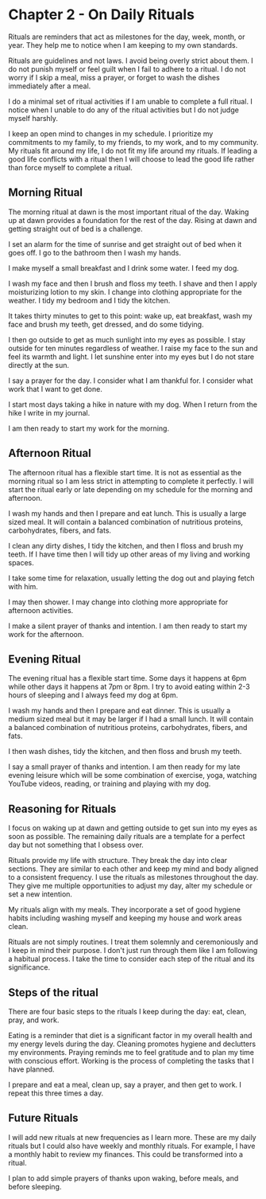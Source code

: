 # Chapter 2 - On Daily Rituals

Rituals are reminders that act as milestones for the day, week, month, or year. They help me to notice when I am keeping to my own standards. 

Rituals are guidelines and not laws. I avoid being overly strict about them. I do not punish myself or feel guilt when I fail to adhere to a ritual. I do not worry if I skip a meal, miss a prayer, or forget to wash the dishes immediately after a meal.

I do a minimal set of ritual activities if I am unable to complete a full ritual. I notice when I unable to do any of the ritual activities but I do not judge myself harshly.

I keep an open mind to changes in my schedule. I prioritize my commitments to my family, to my friends, to my work, and to my community. My rituals fit around my life, I do not fit my life around my rituals. If leading a good life conflicts with a ritual then I will choose to lead the good life rather than force myself to complete a ritual.

## Morning Ritual

The morning ritual at dawn is the most important ritual of the day. Waking up at dawn provides a foundation for the rest of the day. Rising at dawn and getting straight out of bed is a challenge.

I set an alarm for the time of sunrise and get straight out of bed when it goes off. I go to the bathroom then I wash my hands.

I make myself a small breakfast and I drink some water. I feed my dog.

I wash my face and then I brush and floss my teeth. I shave and then I apply moisturizing lotion to my skin. I change into clothing appropriate for the weather. I tidy my bedroom and I tidy the kitchen.

It takes thirty minutes to get to this point: wake up, eat breakfast, wash my face and brush my teeth, get dressed, and do some tidying.

I then go outside to get as much sunlight into my eyes as possible. I stay outside for ten minutes regardless of weather. I raise my face to the sun and feel its warmth and light. I let sunshine enter into my eyes but I do not stare directly at the sun.

I say a prayer for the day. I consider what I am thankful for. I consider what work that I want to get done.

I start most days taking a hike in nature with my dog. When I return from the hike I write in my journal.

I am then ready to start my work for the morning.

## Afternoon Ritual

The afternoon ritual has a flexible start time. It is not as essential as the morning ritual so I am less strict in attempting to complete it perfectly. I will start the ritual early or late depending on my schedule for the morning and afternoon.

I wash my hands and then I prepare and eat lunch. This is usually a large sized meal. It will contain a balanced combination of nutritious proteins, carbohydrates, fibers, and fats.

I clean any dirty dishes, I tidy the kitchen, and then I floss and brush my teeth. If I have time then I will tidy up other areas of my living and working spaces.

I take some time for relaxation, usually letting the dog out and playing fetch with him.

I may then shower. I may change into clothing more appropriate for afternoon activities.

I make a silent prayer of thanks and intention. I am then ready to start my work for the afternoon.

## Evening Ritual

The evening ritual has a flexible start time. Some days it happens at 6pm while other days it happens at 7pm or 8pm. I try to avoid eating within 2-3 hours of sleeping and I always feed my dog at 6pm.

I wash my hands and then I prepare and eat dinner. This is usually a medium sized meal but it may be larger if I had a small lunch. It will contain a balanced combination of nutritious proteins, carbohydrates, fibers, and fats. 

I then wash dishes, tidy the kitchen, and then floss and brush my teeth.

I say a small prayer of thanks and intention. I am then ready for my late evening leisure which will be some combination of exercise, yoga, watching YouTube videos, reading, or training and playing with my dog.

## Reasoning for Rituals

I focus on waking up at dawn and getting outside to get sun into my eyes as soon as possible. The remaining daily rituals are a template for a perfect day but not something that I obsess over.

Rituals provide my life with structure. They break the day into clear sections. They are similar to each other and keep my mind and body aligned to a consistent frequency. I use the rituals as milestones throughout the day. They give me multiple opportunities to adjust my day, alter my schedule or set a new intention.

My rituals align with my meals. They incorporate a set of good hygiene habits including washing myself and keeping my house and work areas clean.

Rituals are not simply routines. I treat them solemnly and ceremoniously and I keep in mind their purpose. I don't just run through them like I am following a habitual process. I take the time to consider each step of the ritual and its significance.

## Steps of the ritual

There are four basic steps to the rituals I keep during the day: eat, clean, pray, and work.

Eating is a reminder that diet is a significant factor in my overall health and my energy levels during the day. Cleaning promotes hygiene and declutters my environments. Praying reminds me to feel gratitude and to plan my time with conscious effort. Working is the process of completing the tasks that I have planned.

I prepare and eat a meal, clean up, say a prayer, and then get to work. I repeat this three times a day.

## Future Rituals

I will add new rituals at new frequencies as I learn more. These are my daily rituals but I could also have weekly and monthly rituals. For example, I have a monthly habit to review my finances. This could be transformed into a ritual.

I plan to add simple prayers of thanks upon waking, before meals, and before sleeping.
